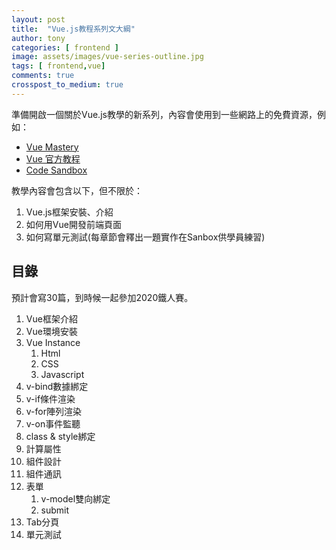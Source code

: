 ```yaml
---
layout: post
title:  "Vue.js教程系列文大綱"
author: tony
categories: [ frontend ]
image: assets/images/vue-series-outline.jpg
tags: [ frontend,vue]
comments: true
crosspost_to_medium: true
---
```

準備開啟一個關於Vue.js教學的新系列，內容會使用到一些網路上的免費資源，例如：  
- [Vue Mastery](https://www.vuemastery.com/)
- [Vue 官方教程](https://cn.vuejs.org/v2/guide/)
- [Code Sandbox](https://codesandbox.io/)

教學內容會包含以下，但不限於：
1. Vue.js框架安裝、介紹
2. 如何用Vue開發前端頁面
3. 如何寫單元測試(每章節會釋出一題實作在Sanbox供學員練習)

## 目錄
預計會寫30篇，到時候一起參加2020鐵人賽。
1. Vue框架介紹
2. Vue環境安裝
3. Vue Instance
    1. Html
    2. CSS
    3. Javascript
4. v-bind數據綁定
5. v-if條件渲染
6. v-for陣列渲染
7. v-on事件監聽
8. class & style綁定
9. 計算屬性
10. 組件設計
11. 組件通訊
12. 表單
    1. v-model雙向綁定
    2. submit
13. Tab分頁
14. 單元測試




